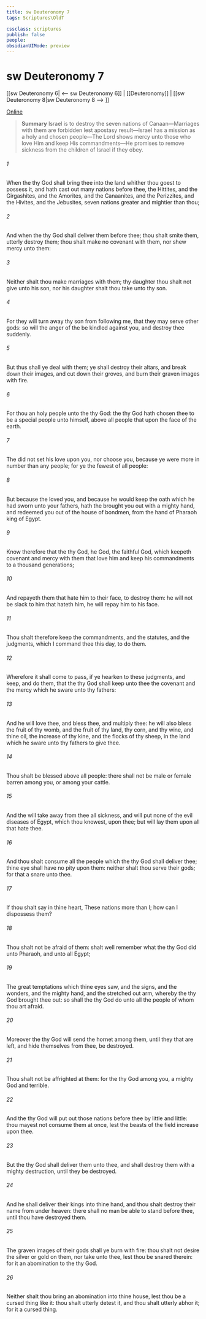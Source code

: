 ```yaml
---
title: sw Deuteronomy 7
tags: Scriptures\OldT

cssclass: scriptures
publish: false
people:
obsidianUIMode: preview
---
```


# sw Deuteronomy 7
[[sw Deuteronomy 6| <-- sw Deuteronomy 6]] | [[Deuteronomy]] | [[sw Deuteronomy 8|sw Deuteronomy 8 --> ]]

[Online](https://churchofjesuschrist.org/study/scriptures/ot/deut/7?lang=eng)

> __Summary__
Israel is to destroy the seven nations of Canaan—Marriages with them are forbidden lest apostasy result—Israel has a mission as a holy and chosen people—The Lord shows mercy unto those who love Him and keep His commandments—He promises to remove sickness from the children of Israel if they obey.

###### 1 
When the  thy God shall bring thee into the land whither thou goest to possess it, and hath cast out many nations before thee, the Hittites, and the Girgashites, and the Amorites, and the Canaanites, and the Perizzites, and the Hivites, and the Jebusites, seven nations greater and mightier than thou;

###### 2 
And when the  thy God shall deliver them before thee; thou shalt smite them,  utterly destroy them; thou shalt make no covenant with them, nor shew mercy unto them:

###### 3 
Neither shalt thou make marriages with them; thy daughter thou shalt not give unto his son, nor his daughter shalt thou take unto thy son.

###### 4 
For they will turn away thy son from following me, that they may serve other gods: so will the anger of the  be kindled against you, and destroy thee suddenly.

###### 5 
But thus shall ye deal with them; ye shall destroy their altars, and break down their images, and cut down their groves, and burn their graven images with fire.

###### 6 
For thou  an holy people unto the  thy God: the  thy God hath chosen thee to be a special people unto himself, above all people that  upon the face of the earth.

###### 7 
The  did not set his love upon you, nor choose you, because ye were more in number than any people; for ye  the fewest of all people:

###### 8 
But because the  loved you, and because he would keep the oath which he had sworn unto your fathers, hath the  brought you out with a mighty hand, and redeemed you out of the house of bondmen, from the hand of Pharaoh king of Egypt.

###### 9 
Know therefore that the  thy God, he  God, the faithful God, which keepeth covenant and mercy with them that love him and keep his commandments to a thousand generations;

###### 10 
And repayeth them that hate him to their face, to destroy them: he will not be slack to him that hateth him, he will repay him to his face.

###### 11 
Thou shalt therefore keep the commandments, and the statutes, and the judgments, which I command thee this day, to do them.

###### 12 
Wherefore it shall come to pass, if ye hearken to these judgments, and keep, and do them, that the  thy God shall keep unto thee the covenant and the mercy which he sware unto thy fathers:

###### 13 
And he will love thee, and bless thee, and multiply thee: he will also bless the fruit of thy womb, and the fruit of thy land, thy corn, and thy wine, and thine oil, the increase of thy kine, and the flocks of thy sheep, in the land which he sware unto thy fathers to give thee.

###### 14 
Thou shalt be blessed above all people: there shall not be male or female barren among you, or among your cattle.

###### 15 
And the  will take away from thee all sickness, and will put none of the evil diseases of Egypt, which thou knowest, upon thee; but will lay them upon all  that hate thee.

###### 16 
And thou shalt consume all the people which the  thy God shall deliver thee; thine eye shall have no pity upon them: neither shalt thou serve their gods; for that  a snare unto thee.

###### 17 
If thou shalt say in thine heart, These nations  more than I; how can I dispossess them?

###### 18 
Thou shalt not be afraid of them:  shalt well remember what the  thy God did unto Pharaoh, and unto all Egypt;

###### 19 
The great temptations which thine eyes saw, and the signs, and the wonders, and the mighty hand, and the stretched out arm, whereby the  thy God brought thee out: so shall the  thy God do unto all the people of whom thou art afraid.

###### 20 
Moreover the  thy God will send the hornet among them, until they that are left, and hide themselves from thee, be destroyed.

###### 21 
Thou shalt not be affrighted at them: for the  thy God  among you, a mighty God and terrible.

###### 22 
And the  thy God will put out those nations before thee by little and little: thou mayest not consume them at once, lest the beasts of the field increase upon thee.

###### 23 
But the  thy God shall deliver them unto thee, and shall destroy them with a mighty destruction, until they be destroyed.

###### 24 
And he shall deliver their kings into thine hand, and thou shalt destroy their name from under heaven: there shall no man be able to stand before thee, until thou have destroyed them.

###### 25 
The graven images of their gods shall ye burn with fire: thou shalt not desire the silver or gold  on them, nor take  unto thee, lest thou be snared therein: for it  an abomination to the  thy God.

###### 26 
Neither shalt thou bring an abomination into thine house, lest thou be a cursed thing like it:  thou shalt utterly detest it, and thou shalt utterly abhor it; for it  a cursed thing.


